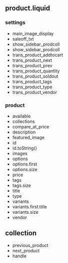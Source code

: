 ## product.liquid
### settings
- main_image_display
- saleoff_txt
- show_sidebar_prodcoll
- show_sidebar_prodcoll
- trans_product_addtocart
- trans_product_next
- trans_product_prev
- trans_product_quantity
- trans_product_soldout
- trans_product_tags
- trans_product_type
- trans_product_vendor

### product
- available
- collections
- compare_at_price
- description
- featured_image
- id
- id.toString()
- images
- options
- options.first
- options.size
- price
- tags
- tags.size
- title
- type
- variants
- variants.first.title
- variants.size
- vendor

## collection
- previous_product
- next_product
- handle


